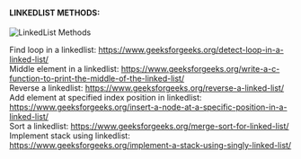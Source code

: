 #### LINKEDLIST METHODS: 
![LinkedList Methods](https://user-images.githubusercontent.com/22798697/120899268-781e5500-c64c-11eb-9f3b-d4edda894fa7.jpg)

Find loop in a linkedlist: https://www.geeksforgeeks.org/detect-loop-in-a-linked-list/ <br/>
Middle element in a linkedlist: https://www.geeksforgeeks.org/write-a-c-function-to-print-the-middle-of-the-linked-list/ <br/>
Reverse a linkedlist: https://www.geeksforgeeks.org/reverse-a-linked-list/ <br/>
Add element at specified index position in linkedlist: https://www.geeksforgeeks.org/insert-a-node-at-a-specific-position-in-a-linked-list/ <br/>
Sort a linkedlist: https://www.geeksforgeeks.org/merge-sort-for-linked-list/ <br/>
Implement stack using linkedlist: https://www.geeksforgeeks.org/implement-a-stack-using-singly-linked-list/ <br/>

